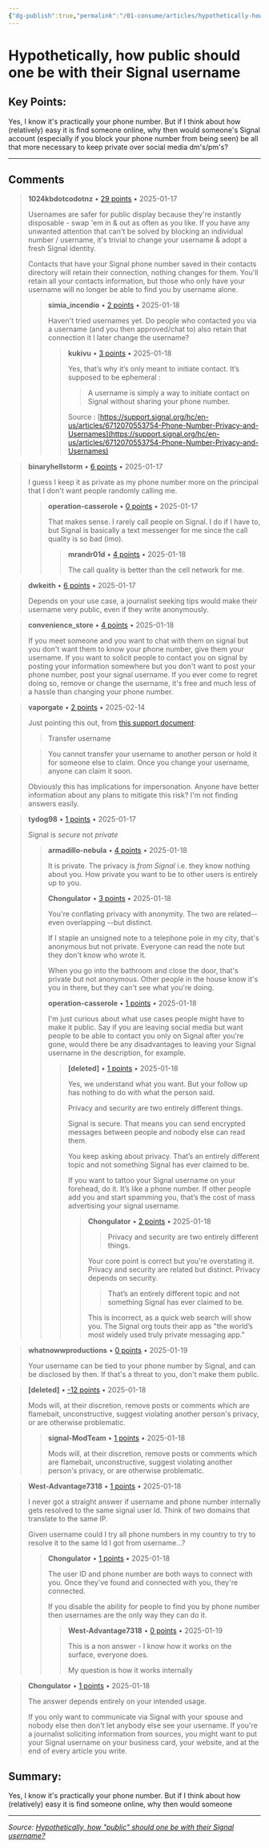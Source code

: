```yaml
---
{"dg-publish":true,"permalink":"/01-consume/articles/hypothetically-how-public-should-one-be-with-their-signal-username/","title":"Hypothetically, how \"public\" should one be with their Signal username?"}
---
```



# Hypothetically, how public should one be with their Signal username

## Key Points:
Yes, I know it's practically your phone number. But if I think about how (relatively) easy it is find someone online, why then would someone's Signal account (especially if you block your phone number from being seen) be all that more necessary to keep private over social media dm's/pm's?

---

## Comments

> **1024kbdotcodotnz** • [29 points](https://reddit.com/r/signal/comments/1i3t0b0/comment/m7ppg28/) • 2025-01-17
> 
> Usernames are safer for public display because they're instantly disposable - swap 'em in & out as often as you like. If you have any unwanted attention that can't be solved by blocking an individual number / username, it's trivial to change your username & adopt a fresh Signal identity.
> 
> Contacts that have your Signal phone number saved in their contacts directory will retain their connection, nothing changes for them. You'll retain all your contacts information, but those who only have your username will no longer be able to find you by username alone.
> 
> > **simia\_incendio** • [2 points](https://reddit.com/r/signal/comments/1i3t0b0/comment/m7rvavl/) • 2025-01-18
> > 
> > Haven't tried usernames yet. Do people who contacted you via a username (and you then approved/chat to) also retain that connection it I later change the username?
> > 
> > > **kukivu** • [3 points](https://reddit.com/r/signal/comments/1i3t0b0/comment/m7sa3j7/) • 2025-01-18
> > > 
> > > Yes, that’s why it’s only meant to initiate contact. It’s supposed to be ephemeral :
> > > 
> > > > A username is simply a way to initiate contact on Signal without sharing your phone number.
> > > 
> > > Source : [https://support.signal.org/hc/en-us/articles/6712070553754-Phone-Number-Privacy-and-Usernames](https://support.signal.org/hc/en-us/articles/6712070553754-Phone-Number-Privacy-and-Usernames)

> **binaryhellstorm** • [6 points](https://reddit.com/r/signal/comments/1i3t0b0/comment/m7pngc6/) • 2025-01-17
> 
> I guess I keep it as private as my phone number more on the principal that I don't want people randomly calling me.
> 
> > **operation-casserole** • [0 points](https://reddit.com/r/signal/comments/1i3t0b0/comment/m7ppsay/) • 2025-01-17
> > 
> > That makes sense. I rarely call people on Signal. I do if I have to, but Signal is basically a text messenger for me since the call quality is so bad (imo).
> > 
> > > **mrandr01d** • [4 points](https://reddit.com/r/signal/comments/1i3t0b0/comment/m7swty2/) • 2025-01-18
> > > 
> > > The call quality is better than the cell network for me.

> **dwkeith** • [6 points](https://reddit.com/r/signal/comments/1i3t0b0/comment/m7ppy6r/) • 2025-01-17
> 
> Depends on your use case, a journalist seeking tips would make their username very public, even if they write anonymously.

> **convenience\_store** • [4 points](https://reddit.com/r/signal/comments/1i3t0b0/comment/m7r6qcx/) • 2025-01-18
> 
> If you meet someone and you want to chat with them on signal but you don't want them to know your phone number, give them your username. If you want to solicit people to contact you on signal by posting your information somewhere but you don't want to post your phone number, post your signal username. If you ever come to regret doing so, remove or change the username, it's free and much less of a hassle than changing your phone number.

> **vaporgate** • [2 points](https://reddit.com/r/signal/comments/1i3t0b0/comment/mcoghuy/) • 2025-02-14
> 
> Just pointing this out, from [this support document](https://support.signal.org/hc/en-us/articles/6712070553754-Phone-Number-Privacy-and-Usernames#username_transfer):
> 
> > Transfer username
> 
> > You cannot transfer your username to another person or hold it for someone else to claim. Once you change your username, anyone can claim it soon.
> 
> Obviously this has implications for impersonation. Anyone have better information about any plans to mitigate this risk? I'm not finding answers easily.

> **tydog98** • [1 points](https://reddit.com/r/signal/comments/1i3t0b0/comment/m7pw7at/) • 2025-01-17
> 
> Signal is *secure* not *private*
> 
> > **armadillo-nebula** • [4 points](https://reddit.com/r/signal/comments/1i3t0b0/comment/m7q5dew/) • 2025-01-18
> > 
> > It is private. The privacy is *from Signal* i.e. they know nothing about you. How private you want to be to other users is entirely up to you.
> > 
> > **Chongulator** • [3 points](https://reddit.com/r/signal/comments/1i3t0b0/comment/m7vhowo/) • 2025-01-18
> > 
> > You're conflating privacy with anonymity. The two are related-- even overlapping --but distinct.
> > 
> > If I staple an unsigned note to a telephone pole in my city, that's anonymous but not private. Everyone can read the note but they don't know who wrote it.
> > 
> > When you go into the bathroom and close the door, that's private but not anonymous. Other people in the house know it's you in there, but they can't see what you're doing.
> > 
> > **operation-casserole** • [1 points](https://reddit.com/r/signal/comments/1i3t0b0/comment/m7pzoql/) • 2025-01-18
> > 
> > I'm just curious about what use cases people might have to make it public. Say if you are leaving social media but want people to be able to contact you only on Signal after you're gone, would there be any disadvantages to leaving your Signal username in the description, for example.
> > 
> > > **\[deleted\]** • [1 points](https://reddit.com/r/signal/comments/1i3t0b0/comment/m7s58ko/) • 2025-01-18
> > > 
> > > Yes, we understand what you want. But your follow up has nothing to do with what the person said.
> > > 
> > > Privacy and security are two entirely different things.
> > > 
> > > Signal is secure. That means you can send encrypted messages between people and nobody else can read them.
> > > 
> > > You keep asking about privacy. That’s an entirely different topic and not something Signal has ever claimed to be.
> > > 
> > > If you want to tattoo your Signal username on your forehead, do it. It’s like a phone number. If other people add you and start spamming you, that’s the cost of mass advertising your signal username.
> > > 
> > > > **Chongulator** • [2 points](https://reddit.com/r/signal/comments/1i3t0b0/comment/m7vjdwy/) • 2025-01-18
> > > > 
> > > > > Privacy and security are two entirely different things.
> > > > 
> > > > Your core point is correct but you're overstating it. Privacy and security are related but distinct. Privacy depends on security.
> > > > 
> > > > > That’s an entirely different topic and not something Signal has ever claimed to be.
> > > > 
> > > > This is incorrect, as a quick web search will show you. The Signal org touts their app as "the world’s most widely used truly private messaging app."

> **whatnowwproductions** • [0 points](https://reddit.com/r/signal/comments/1i3t0b0/comment/m80w03m/) • 2025-01-19
> 
> Your username can be tied to your phone number by Signal, and can be disclosed by then. If that's a threat to you, don't make them public.

> **\[deleted\]** • [\-12 points](https://reddit.com/r/signal/comments/1i3t0b0/comment/m7q5z4y/) • 2025-01-18
> 
> Mods will, at their discretion, remove posts or comments which are flamebait, unconstructive, suggest violating another person's privacy, or are otherwise problematic.
> 
> > **signal-ModTeam** • [1 points](https://reddit.com/r/signal/comments/1i3t0b0/comment/m7vhw7d/) • 2025-01-18
> > 
> > Mods will, at their discretion, remove posts or comments which are flamebait, unconstructive, suggest violating another person's privacy, or are otherwise problematic.

> **West-Advantage7318** • [1 points](https://reddit.com/r/signal/comments/1i3t0b0/comment/m7t4ybn/) • 2025-01-18
> 
> I never got a straight answer if username and phone number internally gets resolved to the same signal user Id. Think of two domains that translate to the same IP.
> 
> Given username could I try all phone numbers in my country to try to resolve it to the same Id I got from username...?
> 
> > **Chongulator** • [1 points](https://reddit.com/r/signal/comments/1i3t0b0/comment/m7vibzu/) • 2025-01-18
> > 
> > The user ID and phone number are both ways to connect with you. Once they've found and connected with you, they're connected.
> > 
> > If you disable the ability for people to find you by phone number then usernames are the only way they can do it.
> > 
> > > **West-Advantage7318** • [0 points](https://reddit.com/r/signal/comments/1i3t0b0/comment/m7yoyun/) • 2025-01-19
> > > 
> > > This is a non answer - I know how it works on the surface, everyone does.
> > > 
> > > My question is how it works internally

> **Chongulator** • [1 points](https://reddit.com/r/signal/comments/1i3t0b0/comment/m7vk1xf/) • 2025-01-18
> 
> The answer depends entirely on your intended usage.
> 
> If you only want to communicate via Signal with your spouse and nobody else then don't let anybody else see your username. If you're a journalist soliciting information from sources, you might want to put your Signal username on your business card, your website, and at the end of every article you write.

## Summary:
Yes, I know it's practically your phone number. But if I think about how (relatively) easy it is find someone online, why then would someone

---

*Source: [Hypothetically, how "public" should one be with their Signal username?](https://www.reddit.com/r/signal/comments/1i3t0b0/hypothetically_how_public_should_one_be_with/)*
